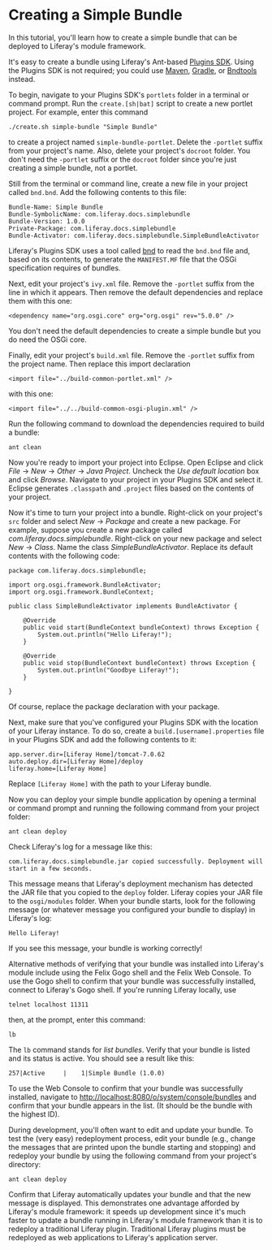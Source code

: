 # Creating a Simple Bundle

In this tutorial, you'll learn how to create a simple bundle that can be
deployed to Liferay's module framework.

It's easy to create a bundle using Liferay's Ant-based [Plugins SDK](http://www.liferay.com/downloads/liferay-portal/available-releases).
Using the Plugins SDK is not required; you could use
[Maven](https://maven.apache.org), [Gradle](https://gradle.org), or
[Bndtools](http://bndtools.org) instead.

To begin, navigate to your Plugins SDK's `portlets` folder in a terminal or
command prompt. Run the `create.[sh|bat]` script to create a new portlet
project. For example, enter this command

    ./create.sh simple-bundle "Simple Bundle"

to create a project named `simple-bundle-portlet`. Delete the `-portlet` suffix
from your project's name. Also, delete your project's `docroot` folder. You
don't need the `-portlet` suffix or the `docroot` folder since you're just
creating a simple bundle, not a portlet.

Still from the terminal or command line, create a new file in your project
called `bnd.bnd`. Add the following contents to this file:

    Bundle-Name: Simple Bundle
    Bundle-SymbolicName: com.liferay.docs.simplebundle
    Bundle-Version: 1.0.0
    Private-Package: com.liferay.docs.simplebundle
    Bundle-Activator: com.liferay.docs.simplebundle.SimpleBundleActivator

Liferay's Plugins SDK uses a tool called [bnd](http://www.aqute.biz/Bnd/Bnd) to
read the `bnd.bnd` file and, based on its contents, to generate the
`MANIFEST.MF` file that the OSGi specification requires of bundles.

Next, edit your project's `ivy.xml` file. Remove the `-portlet` suffix from the
line in which it appears. Then remove the default dependencies and replace them
with this one:

    <dependency name="org.osgi.core" org="org.osgi" rev="5.0.0" />

You don't need the default dependencies to create a simple bundle but you do
need the OSGi core.

Finally, edit your project's `build.xml` file. Remove the `-portlet` suffix from
the project name. Then replace this import declaration

    <import file="../build-common-portlet.xml" />

with this one:

    <import file="../../build-common-osgi-plugin.xml" />

Run the following command to download the dependencies required to build a
bundle:

    ant clean

Now you're ready to import your project into Eclipse. Open Eclipse and click
*File* &rarr; *New* &rarr; *Other* &rarr; *Java Project*. Uncheck the *Use
default location* box and click *Browse*. Navigate to your project in your
Plugins SDK and select it. Eclipse generates `.classpath` and `.project` files
based on the contents of your project.

Now it's time to turn your project into a bundle. Right-click on your project's
`src` folder and select *New* &rarr; *Package* and create a new package. For
example, suppose you create a new package called
*com.liferay.docs.simplebundle*. Right-click on your new package and select
*New* &rarr; *Class*. Name the class *SimpleBundleActivator*. Replace its
default contents with the following code:

    package com.liferay.docs.simplebundle;

    import org.osgi.framework.BundleActivator;
    import org.osgi.framework.BundleContext;

    public class SimpleBundleActivator implements BundleActivator {

        @Override
        public void start(BundleContext bundleContext) throws Exception {
            System.out.println("Hello Liferay!");
        }

        @Override
        public void stop(BundleContext bundleContext) throws Exception {
            System.out.println("Goodbye Liferay!");
        }

    }

Of course, replace the package declaration with your package.

Next, make sure that you've configured your Plugins SDK with the location of
your Liferay instance. To do so, create a `build.[username].properties` file in
your Plugins SDK and add the following contents to it:

    app.server.dir=[Liferay Home]/tomcat-7.0.62
    auto.deploy.dir=[Liferay Home]/deploy
    liferay.home=[Liferay Home]

Replace `[Liferay Home]` with the path to your Liferay bundle.

Now you can deploy your simple bundle application by opening a terminal or
command prompt and running the following command from your project folder:

    ant clean deploy

Check Liferay's log for a message like this:

    com.liferay.docs.simplebundle.jar copied successfully. Deployment will start in a few seconds.

This message means that Liferay's deployment mechanism has detected the JAR file
that you copied to the `deploy` folder. Liferay copies your JAR file to the
`osgi/modules` folder. When your bundle starts, look for the following message
(or whatever message you configured your bundle to display) in Liferay's log:

    Hello Liferay!

If you see this message, your bundle is working correctly!

Alternative methods of verifying that your bundle was installed into Liferay's
module include using the Felix Gogo shell and the Felix Web Console. To use the
Gogo shell to confirm that your bundle was successfully installed, connect to
Liferay's Gogo shell. If you're running Liferay locally, use

    telnet localhost 11311

then, at the prompt, enter this command:

    lb

The `lb` command stands for *list bundles*. Verify that your bundle is listed
and its status is active. You should see a result like this:

    257|Active     |    1|Simple Bundle (1.0.0)

To use the Web Console to confirm that your bundle was successfully installed,
navigate to
[http://localhost:8080/o/system/console/bundles](http://localhost:8080/o/system/console/bundles)
and confirm that your bundle appears in the list. (It should be the bundle with
the highest ID).

During development, you'll often want to edit and update your bundle. To test
the (very easy) redeployment process, edit your bundle (e.g., change the
messages that are printed upon the bundle starting and stopping) and redeploy
your bundle by using the following command from your project's directory:

    ant clean deploy

Confirm that Liferay automatically updates your bundle and that the new message
is displayed. This demonstrates one advantage afforded by Liferay's module
framework: it speeds up development since it's much faster to update a bundle
running in Liferay's module framework than it is to redeploy a traditional
Liferay plugin. Traditional Liferay plugins must be redeployed as web
applications to Liferay's application server.
